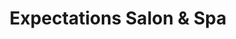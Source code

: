 ---
title: "Expectations Salon & Spa"
url: /west-lebanon/expectations-salon-and-spa/
shop: hairdresser
---